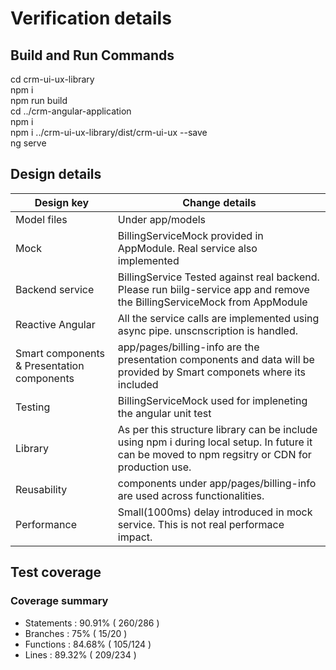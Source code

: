# Verification details

## Build and Run Commands
cd crm-ui-ux-library</br>
npm i</br>
npm run build</br>
cd ../crm-angular-application</br>
npm i</br>
npm i ../crm-ui-ux-library/dist/crm-ui-ux --save</br>
ng serve</br>

## Design details
| Design key | Change details |
| --- | --- |
| Model files | Under app/models |
| Mock | BillingServiceMock provided in AppModule. Real service also implemented |
| Backend service | BillingService Tested against real backend. Please run biilg-service app and remove the BillingServiceMock from AppModule |
| Reactive Angular | All the service calls are implemented using async pipe. unscnscription is handled. |
| Smart components & Presentation components | app/pages/billing-info are the presentation components and data will be provided by Smart componets where its included|
| Testing | BillingServiceMock used for impleneting the angular unit test |
| Library | As per this structure library can be include using npm i during local setup. In future it can be moved to npm regsitry or CDN for production use. |
| Reusability | components under app/pages/billing-info are used across functionalities. |
| Performance | Small(1000ms) delay introduced in mock service. This is not real performace impact. |

## Test coverage
### Coverage summary
* Statements   : 90.91% ( 260/286 )
* Branches     : 75% ( 15/20 )
* Functions    : 84.68% ( 105/124 )
* Lines        : 89.32% ( 209/234 )
